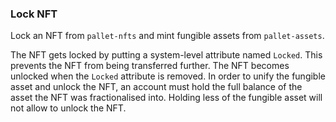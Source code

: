 ### Lock NFT

Lock an NFT from `pallet-nfts` and mint fungible assets from `pallet-assets`.

The NFT gets locked by putting a system-level attribute named `Locked`. This prevents the NFT from being transferred further.
The NFT becomes unlocked when the `Locked` attribute is removed. In order to unify the fungible asset and unlock the NFT, an account must hold the full balance of the asset the NFT was fractionalised into. Holding less of the fungible asset will not allow to unlock the NFT. 
